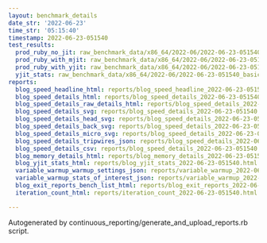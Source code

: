 ```yaml
---
layout: benchmark_details
date_str: '2022-06-23'
time_str: '05:15:40'
timestamp: 2022-06-23-051540
test_results:
  prod_ruby_no_jit: raw_benchmark_data/x86_64/2022-06/2022-06-23-051540_basic_benchmark_prod_ruby_no_jit.json
  prod_ruby_with_mjit: raw_benchmark_data/x86_64/2022-06/2022-06-23-051540_basic_benchmark_prod_ruby_with_mjit.json
  prod_ruby_with_yjit: raw_benchmark_data/x86_64/2022-06/2022-06-23-051540_basic_benchmark_prod_ruby_with_yjit.json
  yjit_stats: raw_benchmark_data/x86_64/2022-06/2022-06-23-051540_basic_benchmark_yjit_stats.json
reports:
  blog_speed_headline_html: reports/blog_speed_headline_2022-06-23-051540.html
  blog_speed_details_html: reports/blog_speed_details_2022-06-23-051540.html
  blog_speed_details_raw_details_html: reports/blog_speed_details_2022-06-23-051540.raw_details.html
  blog_speed_details_svg: reports/blog_speed_details_2022-06-23-051540.svg
  blog_speed_details_head_svg: reports/blog_speed_details_2022-06-23-051540.head.svg
  blog_speed_details_back_svg: reports/blog_speed_details_2022-06-23-051540.back.svg
  blog_speed_details_micro_svg: reports/blog_speed_details_2022-06-23-051540.micro.svg
  blog_speed_details_tripwires_json: reports/blog_speed_details_2022-06-23-051540.tripwires.json
  blog_speed_details_csv: reports/blog_speed_details_2022-06-23-051540.csv
  blog_memory_details_html: reports/blog_memory_details_2022-06-23-051540.html
  blog_yjit_stats_html: reports/blog_yjit_stats_2022-06-23-051540.html
  variable_warmup_warmup_settings_json: reports/variable_warmup_2022-06-23-051540.warmup_settings.json
  variable_warmup_stats_of_interest_json: reports/variable_warmup_2022-06-23-051540.stats_of_interest.json
  blog_exit_reports_bench_list_html: reports/blog_exit_reports_2022-06-23-051540.bench_list.html
  iteration_count_html: reports/iteration_count_2022-06-23-051540.html

---
```

Autogenerated by continuous_reporting/generate_and_upload_reports.rb script.
